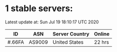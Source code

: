 # 1 stable servers:

Latest update at: Sun Jul 19 18:10:17 UTC 2020

| ID | ASN | Server Country | Online |
| -- | --- | -------------- | ------ |
| #.66FA | AS9009 | United States | 22 hrs |

